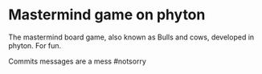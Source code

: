 # Mastermind game on phyton

The mastermind board game, also known as Bulls and cows, developed in phyton. For fun.

Commits messages are a mess #notsorry

